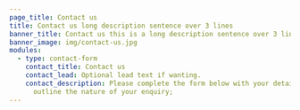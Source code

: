 ```yaml
---
page_title: Contact us
title: Contact us long description sentence over 3 lines
banner_title: Contact us this is a long description sentence over 3 lines
banner_image: img/contact-us.jpg
modules:
  - type: contact-form
    contact_title: Contact us
    contact_lead: Optional lead text if wanting.
    contact_description: Please complete the form below with your details and
      outline the nature of your enquiry;
---
```

